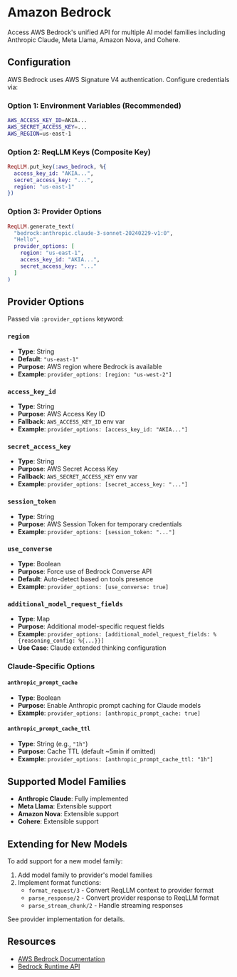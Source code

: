 # Amazon Bedrock

Access AWS Bedrock's unified API for multiple AI model families including Anthropic Claude, Meta Llama, Amazon Nova, and Cohere.

## Configuration

AWS Bedrock uses AWS Signature V4 authentication. Configure credentials via:

### Option 1: Environment Variables (Recommended)
```bash
AWS_ACCESS_KEY_ID=AKIA...
AWS_SECRET_ACCESS_KEY=...
AWS_REGION=us-east-1
```

### Option 2: ReqLLM Keys (Composite Key)
```elixir
ReqLLM.put_key(:aws_bedrock, %{
  access_key_id: "AKIA...",
  secret_access_key: "...",
  region: "us-east-1"
})
```

### Option 3: Provider Options
```elixir
ReqLLM.generate_text(
  "bedrock:anthropic.claude-3-sonnet-20240229-v1:0",
  "Hello",
  provider_options: [
    region: "us-east-1",
    access_key_id: "AKIA...",
    secret_access_key: "..."
  ]
)
```

## Provider Options

Passed via `:provider_options` keyword:

### `region`
- **Type**: String
- **Default**: `"us-east-1"`
- **Purpose**: AWS region where Bedrock is available
- **Example**: `provider_options: [region: "us-west-2"]`

### `access_key_id`
- **Type**: String
- **Purpose**: AWS Access Key ID
- **Fallback**: `AWS_ACCESS_KEY_ID` env var
- **Example**: `provider_options: [access_key_id: "AKIA..."]`

### `secret_access_key`
- **Type**: String
- **Purpose**: AWS Secret Access Key
- **Fallback**: `AWS_SECRET_ACCESS_KEY` env var
- **Example**: `provider_options: [secret_access_key: "..."]`

### `session_token`
- **Type**: String
- **Purpose**: AWS Session Token for temporary credentials
- **Example**: `provider_options: [session_token: "..."]`

### `use_converse`
- **Type**: Boolean
- **Purpose**: Force use of Bedrock Converse API
- **Default**: Auto-detect based on tools presence
- **Example**: `provider_options: [use_converse: true]`

### `additional_model_request_fields`
- **Type**: Map
- **Purpose**: Additional model-specific request fields
- **Example**: `provider_options: [additional_model_request_fields: %{reasoning_config: %{...}}]`
- **Use Case**: Claude extended thinking configuration

### Claude-Specific Options

#### `anthropic_prompt_cache`
- **Type**: Boolean
- **Purpose**: Enable Anthropic prompt caching for Claude models
- **Example**: `provider_options: [anthropic_prompt_cache: true]`

#### `anthropic_prompt_cache_ttl`
- **Type**: String (e.g., `"1h"`)
- **Purpose**: Cache TTL (default ~5min if omitted)
- **Example**: `provider_options: [anthropic_prompt_cache_ttl: "1h"]`

## Supported Model Families

- **Anthropic Claude**: Fully implemented
- **Meta Llama**: Extensible support
- **Amazon Nova**: Extensible support
- **Cohere**: Extensible support

## Extending for New Models

To add support for a new model family:

1. Add model family to provider's model families
2. Implement format functions:
   - `format_request/3` - Convert ReqLLM context to provider format
   - `parse_response/2` - Convert provider response to ReqLLM format
   - `parse_stream_chunk/2` - Handle streaming responses

See provider implementation for details.

## Resources

- [AWS Bedrock Documentation](https://docs.aws.amazon.com/bedrock/)
- [Bedrock Runtime API](https://docs.aws.amazon.com/bedrock/latest/APIReference/API_runtime_Welcome.html)
